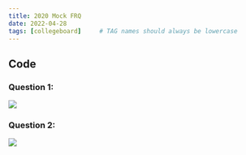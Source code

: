 ```yaml
---
title: 2020 Mock FRQ
date: 2022-04-28
tags: [collegeboard]     # TAG names should always be lowercase
---
```


## Code

### Question 1:

<image src="/CSA-Data-Structures/assets/img/5.jpg" />

### Question 2:

<image src="/CSA-Data-Structures/assets/img/4.jpg" />


